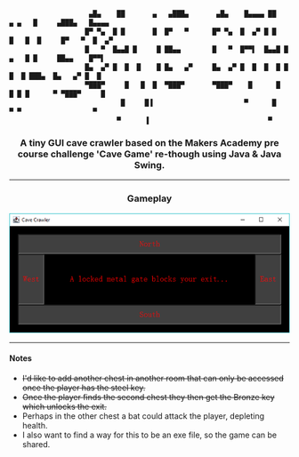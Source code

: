```
                    ▄█▄    ██       ▄   ▄███▄       ▄█▄    █▄▄▄▄ ██     ▄ ▄   █     ▄███▄   █▄▄▄▄ 
                   █▀ ▀▄  █ █       █  █▀   ▀      █▀ ▀▄  █  ▄▀ █ █   █   █  █     █▀   ▀  █  ▄▀ 
                   █   ▀  █▄▄█ █     █ ██▄▄        █   ▀  █▀▀▌  █▄▄█ █ ▄   █ █     ██▄▄    █▀▀▌  
                   █▄  ▄▀ █  █  █    █ █▄   ▄▀     █▄  ▄▀ █  █  █  █ █  █  █ ███▄  █▄   ▄▀ █  █  
                   ▀███▀     █   █  █  ▀███▀       ▀███▀    █      █  █ █ █      ▀ ▀███▀     █   
                            █     █▐                       ▀      █    ▀ ▀                  ▀    
                           ▀      ▐                              ▀                               
```

<h3 align="center">A tiny GUI cave crawler based on the Makers Academy pre course challenge 'Cave Game' re-though using Java & Java Swing.</h3>

---------

**<h3 align="center">Gameplay</h3>**

<p align="center">
  <img src="https://github.com/josephtownshend/Cave_Crawler/blob/master/images/gameplay.png">
</p>

---------


#### Notes
- ~~I'd like to add another chest in another room that can only be accessed once the player has the steel key.~~
- ~~Once the player finds the second chest they then get the Bronze key which unlocks the exit.~~
- Perhaps in the other chest a bat could attack the player, depleting health.
- I also want to find a way for this to be an exe file, so the game can be shared.
